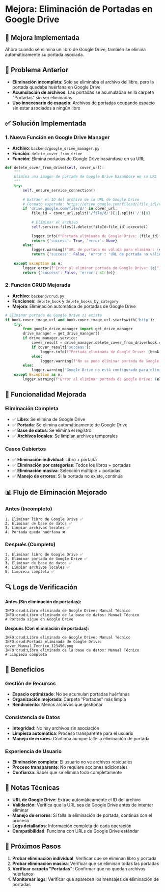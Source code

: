 # Mejora: Eliminación de Portadas en Google Drive

## 🎯 **Mejora Implementada**

Ahora cuando se elimina un libro de Google Drive, también se elimina automáticamente su portada asociada.

## 🔧 **Problema Anterior**

- **Eliminación incompleta**: Solo se eliminaba el archivo del libro, pero la portada quedaba huérfana en Google Drive
- **Acumulación de archivos**: Las portadas se acumulaban en la carpeta "Portadas" sin ser eliminadas
- **Uso innecesario de espacio**: Archivos de portadas ocupando espacio sin estar asociados a ningún libro

## ✅ **Solución Implementada**

### **1. Nueva Función en Google Drive Manager**
- **Archivo**: `backend/google_drive_manager.py`
- **Función**: `delete_cover_from_drive`
- **Función**: Elimina portadas de Google Drive basándose en su URL

```python
def delete_cover_from_drive(self, cover_url):
    """
    Elimina una imagen de portada de Google Drive basándose en su URL
    """
    try:
        self._ensure_service_connection()
        
        # Extraer el ID del archivo de la URL de Google Drive
        # Formato esperado: https://drive.google.com/file/d/{file_id}/view
        if 'drive.google.com/file/d/' in cover_url:
            file_id = cover_url.split('/file/d/')[1].split('/')[0]
            
            # Eliminar el archivo
            self.service.files().delete(fileId=file_id).execute()
            
            logger.info(f"Portada eliminada de Google Drive: {file_id}")
            return {'success': True, 'error': None}
        else:
            logger.warning(f"URL de portada no válida para eliminar: {cover_url}")
            return {'success': False, 'error': 'URL de portada no válida'}
            
    except Exception as e:
        logger.error(f"Error al eliminar portada de Google Drive: {e}")
        return {'success': False, 'error': str(e)}
```

### **2. Función CRUD Mejorada**
- **Archivo**: `backend/crud.py`
- **Funciones**: `delete_book` y `delete_books_by_category`
- **Mejora**: Eliminación automática de portadas de Google Drive

```python
# Eliminar portada de Google Drive si existe
if book.cover_image_url and book.cover_image_url.startswith('http'):
    try:
        from google_drive_manager import get_drive_manager
        drive_manager = get_drive_manager()
        if drive_manager.service:
            cover_result = drive_manager.delete_cover_from_drive(book.cover_image_url)
            if cover_result['success']:
                logger.info(f"Portada eliminada de Google Drive: {book.title}")
            else:
                logger.warning(f"No se pudo eliminar portada de Google Drive: {book.title} - {cover_result['error']}")
        else:
            logger.warning("Google Drive no está configurado para eliminar portada")
    except Exception as e:
        logger.warning(f"Error al eliminar portada de Google Drive: {e}")
```

## 🚀 **Funcionalidad Mejorada**

### **Eliminación Completa**
- ✅ **Libro**: Se elimina de Google Drive
- ✅ **Portada**: Se elimina automáticamente de Google Drive
- ✅ **Base de datos**: Se elimina el registro
- ✅ **Archivos locales**: Se limpian archivos temporales

### **Casos Cubiertos**
- ✅ **Eliminación individual**: Libro + portada
- ✅ **Eliminación por categorías**: Todos los libros + portadas
- ✅ **Eliminación masiva**: Selección múltiple + portadas
- ✅ **Manejo de errores**: Si la portada no existe, continúa

## 📊 **Flujo de Eliminación Mejorado**

### **Antes (Incompleto)**
```
1. Eliminar libro de Google Drive ✅
2. Eliminar de base de datos ✅
3. Limpiar archivos locales ✅
4. Portada queda huérfana ❌
```

### **Después (Completo)**
```
1. Eliminar libro de Google Drive ✅
2. Eliminar portada de Google Drive ✅
3. Eliminar de base de datos ✅
4. Limpiar archivos locales ✅
5. Limpieza completa ✅
```

## 🔍 **Logs de Verificación**

**Antes (Sin eliminación de portadas):**
```
INFO:crud:Libro eliminado de Google Drive: Manual Técnico
INFO:crud:Libro eliminado de la base de datos: Manual Técnico
# Portada sigue en Google Drive
```

**Después (Con eliminación de portadas):**
```
INFO:crud:Libro eliminado de Google Drive: Manual Técnico
INFO:crud:Portada eliminada de Google Drive: cover_Manual_Tecnico_123456.png
INFO:crud:Libro eliminado de la base de datos: Manual Técnico
# Limpieza completa
```

## 🎉 **Beneficios**

### **Gestión de Recursos**
- **Espacio optimizado**: No se acumulan portadas huérfanas
- **Organización mejorada**: Carpeta "Portadas" más limpia
- **Rendimiento**: Menos archivos que gestionar

### **Consistencia de Datos**
- **Integridad**: No hay archivos sin asociación
- **Limpieza automática**: Proceso transparente para el usuario
- **Manejo de errores**: Continúa aunque falle la eliminación de portada

### **Experiencia de Usuario**
- **Eliminación completa**: El usuario no ve archivos residuales
- **Proceso transparente**: No requiere acciones adicionales
- **Confianza**: Saber que se elimina todo completamente

## 📝 **Notas Técnicas**

- **URL de Google Drive**: Extrae automáticamente el ID del archivo
- **Validación**: Verifica que la URL sea de Google Drive antes de intentar eliminar
- **Manejo de errores**: Si falla la eliminación de portada, continúa con el proceso
- **Logs detallados**: Información completa de cada operación
- **Compatibilidad**: Funciona con URLs de Google Drive estándar

## 🔄 **Próximos Pasos**

1. **Probar eliminación individual**: Verificar que se eliminan libro y portada
2. **Probar eliminación masiva**: Verificar que se eliminan todas las portadas
3. **Verificar carpeta "Portadas"**: Confirmar que no quedan archivos huérfanos
4. **Monitorear logs**: Verificar que aparecen los mensajes de eliminación de portadas 